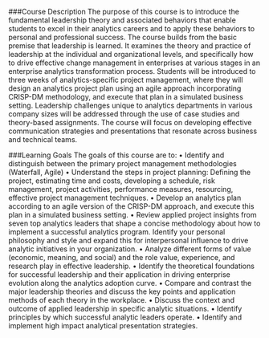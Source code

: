 ###Course Description
The purpose of this course is to introduce the fundamental leadership theory and associated behaviors that enable students to excel in their analytics careers and to apply these behaviors to personal and professional success. The course builds from the basic premise that leadership is learned. It examines the theory and practice of leadership at the individual and organizational levels, and specifically how to drive effective change management in enterprises at various stages in an enterprise analytics transformation process. Students will be introduced to three weeks of analytics-specific project management, where they will design an analytics project plan using an agile approach incorporating CRISP-DM methodology, and execute that plan in a simulated business setting. Leadership challenges unique to analytics departments in various company sizes will be addressed through the use of case studies and theory-based assignments. The course will focus on developing effective communication strategies and presentations that resonate across business and technical teams.

###Learning Goals
The goals of this course are to:
• Identify and distinguish between the primary project management methodologies (Waterfall, Agile)
• Understand the steps in project planning: Defining the project, estimating time and costs, developing a
schedule, risk management, project activities, performance measures, resourcing, effective project
management techniques.
• Develop an analytics plan according to an agile version of the CRISP-DM approach, and execute this plan in
a simulated business setting.
• Review applied project insights from seven top analytics leaders that shape a concise methodology about
how to implement a successful analytics program. Identify your personal philosophy and style and expand
this for interpersonal influence to drive analytic initiatives in your organization.
• Analyze different forms of value (economic, meaning, and social) and the role value, experience, and
research play in effective leadership.
• Identify the theoretical foundations for successful leadership and their application in driving enterprise
evolution along the analytics adoption curve.
• Compare and contrast the major leadership theories and discuss the key points and application methods of
each theory in the workplace.
• Discuss the context and outcome of applied leadership in specific analytic situations.
• Identify principles by which successful analytic leaders operate.
• Identify and implement high impact analytical presentation strategies.